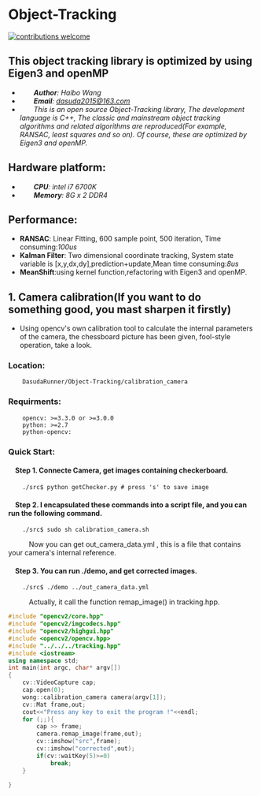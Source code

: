 # Object-Tracking<br>
[![contributions welcome](https://img.shields.io/badge/contributions-welcome-brightgreen.svg?style=flat)](https://github.com/dwyl/esta/issues)<br>
## This object tracking library is optimized by using Eigen3 and openMP
- &emsp;&emsp;***Author**: Haibo Wang*<br>
- &emsp;&emsp;***Email**: dasuda2015@163.com*
- &emsp;&emsp;*This is an open source Object-Tracking library, The development language is C++, The classic and mainstream object tracking algorithms and related algorithms are reproduced(For example, RANSAC, least squares and so on). Of course, these are optimized by Eigen3 and openMP.*
## Hardware platform:
- &emsp;&emsp;***CPU**: intel i7 6700K*<br>
- &emsp;&emsp;***Memory**: 8G x 2 DDR4*
## Performance:
- **RANSAC**: Linear Fitting, 600 sample point, 500 iteration, Time consuming:*100us*<br>
- **Kalman Filter**: Two dimensional coordinate tracking, System state variable is [x,y,dx,dy],prediction+update,Mean time consuming:*8us*<br>
- **MeanShift**:using kernel function,refactoring with Eigen3 and openMP.
## 1. Camera calibration(If you want to do something good, you mast sharpen it firstly)<br>
- Using opencv's own calibration tool to calculate the internal parameters of the camera, the chessboard picture has been given, fool-style operation, take a look.
### Location:<br>
		DasudaRunner/Object-Tracking/calibration_camera
### Requirments:<br>
		opencv: >=3.3.0 or >=3.0.0
		python: >=2.7
		python-opencv:
### Quick Start:<br>
#### &emsp;Step 1. Connecte Camera, get images containing checkerboard.
		./src$ python getChecker.py # press 's' to save image
#### &emsp;Step 2. I encapsulated these commands into a script file, and you can  run the following command.
		./src$ sudo sh calibration_camera.sh
&emsp;&emsp;&emsp;Now you can get out_camera_data.yml , this is a file that contains your camera's internal reference.
#### &emsp;Step 3. You can run ./demo, and get corrected images.
		./src$ ./demo ../out_camera_data.yml
&emsp;&emsp;&emsp;Actually, it call the function remap_image() in tracking.hpp.<br>
```cpp
#include "opencv2/core.hpp"
#include "opencv2/imgcodecs.hpp"
#include "opencv2/highgui.hpp"
#include <opencv2/opencv.hpp>
#include "../../../tracking.hpp"
#include <iostream>
using namespace std;
int main(int argc, char* argv[])
{
	cv::VideoCapture cap;
	cap.open(0);
	wong::calibration_camera camera(argv[1]);
	cv::Mat frame,out;
	cout<<"Press any key to exit the program !"<<endl;
	for (;;){
		cap >> frame;
		camera.remap_image(frame,out);
		cv::imshow("src",frame);
		cv::imshow("corrected",out);
		if(cv::waitKey(5)>=0)
			break;
	}
	
}
```
